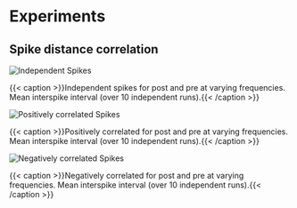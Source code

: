 # Experiments

## Spike distance correlation

![Independent Spikes](https://github.com/WillianSG/learning_rule/blob/main/metrics/imgs/Independent_Spike_Distance_10Repetition.png)

{{< caption >}}Independent spikes for post and pre at varying frequencies. Mean interspike interval (over 10 independent runs).{{< /caption >}}

![Positively correlated Spikes](https://github.com/WillianSG/learning_rule/blob/main/metrics/imgs/positiveCorrelated_Spike_Distance_10Repetition.png)

{{< caption >}}Positively correlated for post and pre at varying frequencies. Mean interspike interval (over 10 independent runs).{{< /caption >}}

![Negatively correlated Spikes](https://github.com/WillianSG/learning_rule/blob/main/metrics/imgs/negativeCorrelated_Spike_Distance_10Repetition.png)

{{< caption >}}Negatively correlated for post and pre at varying frequencies. Mean interspike interval (over 10 independent runs).{{< /caption >}}